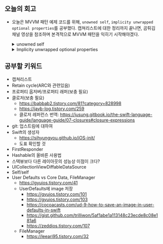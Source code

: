 ## 오늘의 회고
- 오늘은 MVVM 패턴 예제 코드를 위해, ```unowned self```, ```implicity unwrapped optional properties```를 공부했다. 캡쳐리스트에 대한 정리까지 끝나면, 곰튀김 채널 영상을 참조하며 본격적으로 MVVM 패턴을 익히기 시작해야겠다.
    <details>
    <summary>unowned self</summary>
    <div markdown="1">

    ### unowned self: 미소유 참조

    - nil이 될 수 없다(옵셔널이 아님)
        - 애초에 가리키고 있는 대상(인스턴스)보다 생명주기가 길다고 가정하기 때문
    - 아래 상황에서 Customer 인스턴스(john)을 끊으면,
        - 해당 Customer 인스턴스를 강하게 참조하는 인스턴스가 없다(reference count == 0)
        - 따라서 Customer 인스턴스가 해제됨
        - CreditCard 인스턴스를 강하게 참조하는 인스턴스가 없다(reference count == 0)
        - CreditCard 인스턴스도 해제됨

    <img src="https://user-images.githubusercontent.com/42532724/185464840-a600d7bd-9751-47ed-b605-7f3aa8f191f6.png" width="100%" height="100%">

    ### unowned/weak 차이점

    1. nil 여부로 구별 가능
    2. (예외)두 프로퍼티가 한 번 초기화되면, 절대 nil이 되지 않는 경우
        - 미소유 프로퍼티를 암시적 언래핑 옵셔널을 사용한 경우
        - 원래 unowned는 nil이 아니어야 하므로 옵셔널이면 안 되지만, 하지만 암시적 언래핑 옵셔널은 사용 가능
    - 이 때에도 한 번 초기화된 이후로는, nil이 되지 않기 때문

    </div>
    </details>

    <details>
    <summary>Implicity unwrapped optional properties</summary>
    <div markdown="1">

    - 선언: 뒤에 !를 붙임 `Int!`
    - 기본적인 옵셔널은 사용 전에 언래핑 과정이 필요
        - 언래핑은 바인딩(if/while/guard)이나 nil 병합 연산(?? 연산자)을 사용
    - 하지만, 암시적으로 언래핑한 옵셔널은 언래핑하지 않고도 일반 자료형처럼 사용 가능하다
        - 값에 접근할 때마다 옵셔널 값을 강제 언래핑하는 것과 같음
        - 물론, 옵셔널이므로 언래핑 자체는 사용 가능
    - nil이 들어있는 암시적 언래핑 옵셔널을 사용하면, 런타임 에러 발생
    - 의도: 어떤 상황에서는, 특정 옵셔널에 값이 항상 있다고 확신할 수 있다. 이 경우에는 매번 언래핑 처리를 하지 않도록 하는 게 효율적이다.
    - 예시) IBOutlet
        - 한 번 생성된 이후에는, button에 항상 값이 들어있기 때문에, 암시적인 언래핑을 사용할 수 있다

    ```swift
    class ViewController: UIViewController {
        @IBOutlet var button: UIButton!
    }
    ```

    </div>
    </details>


## 공부할 키워드
- 캡쳐리스트
- Retain cycle(ARC와 관련있음)
- 프로퍼티 옵저버/프로퍼티 래퍼(보충 필요)
- 클로저(보충 필요)
    - https://babbab2.tistory.com/81?category=828998
    - https://jayb-log.tistory.com/259
    - 클로저 레퍼런스 번역: https://jusung.gitbook.io/the-swift-language-guide/language-guide/07-closures#closure-expressions
- git: 업스트림에 대하여
- Swift의 생성자
    - https://sihyungyou.github.io/iOS-init/
    - 도표 확인할 것
- FirstResponder
- Hashable의 올바른 사용법
- 스택뷰보다 다른 레이아웃의 성능상 이점이 크다?
- UICollectionViewDiffableDataSource
- Self/self
- User Defaults vs Core Data, FileManager
    - https://gyuios.tistory.com/41
    - UserDefaults에 image 저장
        - https://gyuios.tistory.com/101
        - https://gyuios.tistory.com/103
        - https://cocoacasts.com/ud-9-how-to-save-an-image-in-user-defaults-in-swift
        - https://gist.github.com/trilliwon/5af1abe1a113148c23ecde8c08e181a6
        - https://zeddios.tistory.com/107
    - FileManager
        - https://leeari95.tistory.com/32
